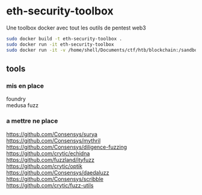 # eth-security-toolbox
Une toolbox docker avec tout les outils de pentest web3

```bash
sudo docker build -t eth-security-toolbox .
sudo docker run -it eth-security-toolbox
sudo docker run -it -v /home/shell/Documents/ctf/htb/blockchain:/sandbox eth-security-toolbox
```

## tools

### mis en place

foundry <br>
medusa fuzz <br>

### a mettre ne place

https://github.com/Consensys/surya <br>
https://github.com/Consensys/mythril <br>
https://github.com/Consensys/diligence-fuzzing <br>
https://github.com/crytic/echidna <br>
https://github.com/fuzzland/ityfuzz <br>
https://github.com/crytic/optik <br>
https://github.com/Consensys/daedaluzz <br>
https://github.com/Consensys/scribble <br>
https://github.com/crytic/fuzz-utils <br>
